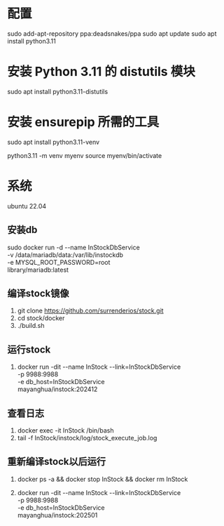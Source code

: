 
# 配置

sudo add-apt-repository ppa:deadsnakes/ppa
sudo apt update
sudo apt install python3.11

# 安装 Python 3.11 的 distutils 模块
sudo apt install python3.11-distutils

# 安装 ensurepip 所需的工具
sudo apt install python3.11-venv

python3.11 -m venv myenv
source myenv/bin/activate

# 系统
ubuntu 22.04


## 安装db
sudo docker run -d --name InStockDbService \
-v /data/mariadb/data:/var/lib/instockdb \
-e MYSQL_ROOT_PASSWORD=root \
library/mariadb:latest

## 编译stock镜像
1. git clone https://github.com/surrenderios/stock.git
2. cd stock/docker
3. ./build.sh


## 运行stock
1. docker run -dit --name InStock --link=InStockDbService \
-p 9988:9988 \
-e db_host=InStockDbService \
mayanghua/instock:202412

## 查看日志
1. docker exec -it InStock /bin/bash
2. tail -f InStock/instock/log/stock_execute_job.log


## 重新编译stock以后运行
1. docker ps -a && docker stop InStock && docker rm InStock

2. docker run -dit --name InStock --link=InStockDbService \
-p 9988:9988 \
-e db_host=InStockDbService \
mayanghua/instock:202501


